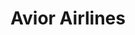 ---
title: "Avior Airlines"
url: /medellin/avior-airlines-variantes-las-palmas/
shop: agencia de viajes
---